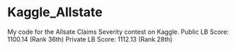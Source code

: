 # Kaggle_Allstate
My code for the Allsate Claims Severity contest on Kaggle. 
Public LB Score: 1100.14 (Rank 36th)
Private LB Score: 1112.13 (Rank 28th)
